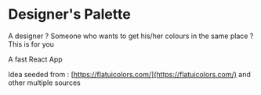 # Designer's Palette
A designer ? Someone who wants to get his/her colours in the same place ?
This is for you

A fast React App

Idea seeded from :
 [https://flatuicolors.com/](https://flatuicolors.com/) and other multiple sources
